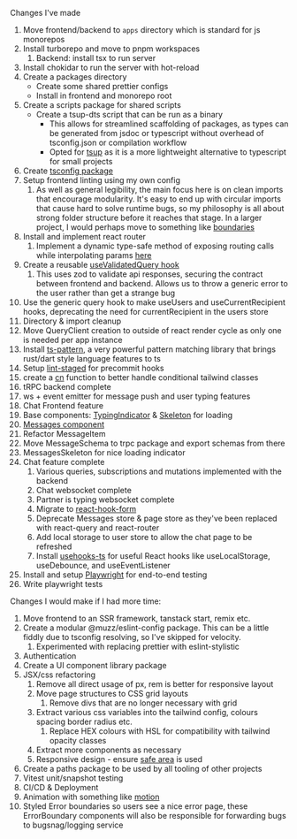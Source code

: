 Changes I've made

1. Move frontend/backend to `apps` directory which is standard for js monorepos
1. Install turborepo and move to pnpm workspaces
   1. Backend: install tsx to run server
1. Install chokidar to run the server with hot-reload
1. Create a packages directory
   - Create some shared prettier configs
   - Install in frontend and monorepo root
1. Create a scripts package for shared scripts
   - Create a tsup-dts script that can be run as a binary
     - This allows for streamlined scaffolding of packages, as types can be generated from jsdoc or typescript without overhead of tsconfig.json or compilation workflow
     - Opted for [tsup](https://github.com/evanw/esbuild/tree/main/packages/tsup) as it is a more lightweight alternative to typescript for small projects
1. Create [tsconfig package](./packages/tsconfig/README.md)
1. Setup frontend linting using my own config
   1. As well as general legibility, the main focus here is on clean imports that encourage modularity. It's easy to end up with circular imports that cause hard to solve runtime bugs, so my philosophy is all about strong folder structure before it reaches that stage. In a larger project, I would perhaps move to something like [boundaries](https://www.npmjs.com/package/eslint-plugin-boundaries)
1. Install and implement react router
   1. Implement a dynamic type-safe method of exposing routing calls while interpolating params [here](./apps/frontend/src/lib/constants/routes.ts)
1. Create a reusable [useValidatedQuery hook](./apps/frontend/src/data/hooks/use-validated-query.hook.ts)
   1. This uses zod to validate api responses, securing the contract between frontend and backend. Allows us to throw a generic error to the user rather than get a strange bug
1. Use the generic query hook to make useUsers and useCurrentRecipient hooks, deprecating the need for currentRecipient in the users store
1. Directory & import cleanup
1. Move QueryClient creation to outside of react render cycle as only one is needed per app instance
1. Install [ts-pattern](https://github.com/gvergnaud/ts-pattern), a very powerful pattern matching library that brings rust/dart style language features to ts
1. Setup [lint-staged](https://github.com/okonet/lint-staged) for precommit hooks
1. create a [cn](./apps/frontend/src/lib/utils.ts) function to better handle conditional tailwind classes
1. tRPC backend complete
1. ws + event emitter for message push and user typing features
1. Chat Frontend feature
1. Base components: [TypingIndicator](./apps/frontend/src/components/typing-indicator.component.tsx) & [Skeleton](./apps/frontend/src/components/ui/skeleton.component.tsx) for loading
1. [Messages component](./apps/frontend/src/pages/chat/components/tabs/components/messages.component.tsx)
1. Refactor MessageItem
1. Move MessageSchema to trpc package and export schemas from there
1. MessagesSkeleton for nice loading indicator
1. Chat feature complete
   1. Various queries, subscriptions and mutations implemented with the backend
   2. Chat websocket complete
   3. Partner is typing websocket complete
   4. Migrate to [react-hook-form](https://react-hook-form.com/)
   5. Deprecate Messages store & page store as they've been replaced with react-query and react-router
   6. Add local storage to user store to allow the chat page to be refreshed
   7. Install [usehooks-ts](https://usehooks-ts.com/) for useful React hooks like useLocalStorage, useDebounce, and useEventListener
1. Install and setup [Playwright](https://playwright.dev/) for end-to-end testing
1. Write playwright tests

Changes I would make if I had more time:

1. Move frontend to an SSR framework, tanstack start, remix etc.
2. Create a modular @muzz/eslint-config package. This can be a little fiddly due to tsconfig resolving, so I've skipped for velocity.
   1. Experimented with replacing prettier with eslint-stylistic
3. Authentication
4. Create a UI component library package
5. JSX/css refactoring
   1. Remove all direct usage of px, rem is better for responsive layout
   2. Move page structures to CSS grid layouts
      1. Remove divs that are no longer necessary with grid
   3. Extract various css variables into the tailwind config, colours spacing border radius etc.
      1. Replace HEX colours with HSL for compatibility with tailwind opacity classes
   4. Extract more components as necessary
   5. Responsive design - ensure [safe area](https://developer.mozilla.org/en-US/docs/Web/CSS/env) is used
6. Create a paths package to be used by all tooling of other projects
7. Vitest unit/snapshot testing
8. CI/CD & Deployment
9. Animation with something like [motion](https://motion.dev)
10. Styled Error boundaries so users see a nice error page, these ErrorBoundary components will also be responsible for forwarding bugs to bugsnag/logging service
